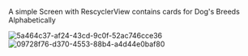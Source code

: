 A simple Screen with RescyclerView contains cards for Dog's Breeds Alphabetically


![5a464c37-af24-43cd-9c0f-52ac746cce36](https://github.com/user-attachments/assets/4c9e4ddc-4fdb-4308-b0ad-1345f6bcaef3)      ![09728f76-d370-4553-88b4-a4d44e0baf80](https://github.com/user-attachments/assets/5fd844f5-0a0e-48ca-ba44-e1f986f01248)

